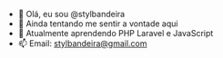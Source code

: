 - 👋 Olá, eu sou @stylbandeira
- 👀 Ainda tentando me sentir a vontade aqui
- 🌱 Atualmente aprendendo PHP Laravel e JavaScript
- 📫 Email: stylbandeira@gmail.com

<!---
stylbandeira/stylbandeira is a ✨ special ✨ repository because its `README.md` (this file) appears on your GitHub profile.
You can click the Preview link to take a look at your changes.
--->
